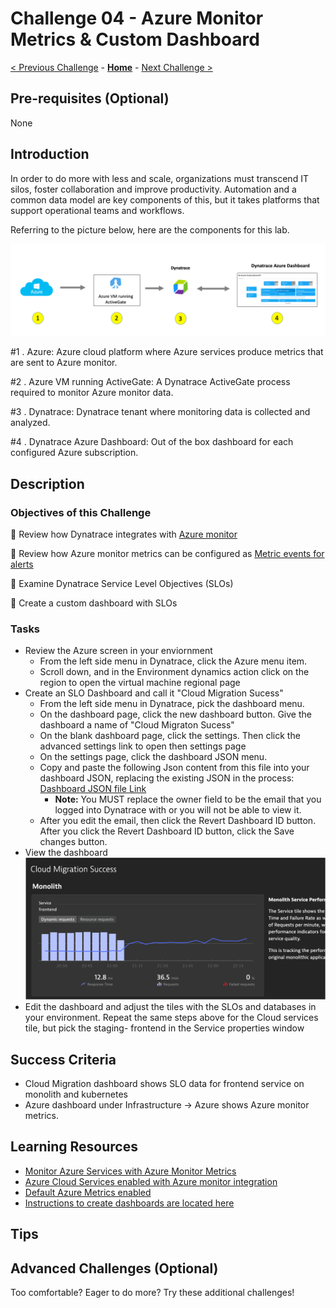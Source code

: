 # Challenge 04 - Azure Monitor Metrics & Custom Dashboard 

[< Previous Challenge](./Challenge-03.md) - **[Home](../README.md)** - [Next Challenge >](./Challenge-05.md)



## Pre-requisites (Optional)
None

## Introduction

In order to do more with less and scale, organizations must transcend IT silos, foster collaboration and improve productivity. Automation and a common data model are key components of this, but it takes platforms that support operational teams and workflows.

Referring to the picture below, here are the components for this lab.

![](images/challenge4-azuremonitor-setup.png )

#1 . Azure: Azure cloud platform where Azure services produce metrics that are sent to Azure monitor.

#2 . Azure VM running ActiveGate: A Dynatrace ActiveGate process required to monitor Azure monitor data.

#3 . Dynatrace: Dynatrace tenant where monitoring data is collected and analyzed.

#4 . Dynatrace Azure Dashboard: Out of the box dashboard for each configured Azure subscription.

## Description

### Objectives of this Challenge
🔷 Review how Dynatrace integrates with [Azure monitor](https://www.dynatrace.com/support/help/how-to-use-dynatrace/infrastructure-monitoring/cloud-platform-monitoring/microsoft-azure-services-monitoring/set-up-azure-monitoring)

🔷 Review how Azure monitor metrics can be configured as [Metric events for alerts](https://www.dynatrace.com/support/help/how-to-use-dynatrace/problem-detection-and-analysis/problem-detection/metric-events-for-alerting/)

🔷 Examine Dynatrace Service Level Objectives (SLOs)

🔷 Create a custom dashboard with SLOs

### Tasks

- Review the Azure screen in your enviornment
    - From the left side menu in Dynatrace, click the Azure menu item.
    - Scroll down, and in the Environment dynamics action click on the region to open the virtual machine regional page
- Create an SLO Dashboard and call it "Cloud Migration Sucess"
    - From the left side menu in Dynatrace, pick the dashboard menu.
    - On the dashboard page, click the new dashboard button. Give the dashboard a name of "Cloud Migraton Sucess"
    - On the blank dashboard page, click the settings. Then click the advanced settings link to open then settings page
    - On the settings page, click the dashboard JSON menu.
    - Copy and paste the following Json content from this file into your dashboard JSON, replacing the existing JSON in the process: [Dashboard JSON file Link](https://raw.githubusercontent.com/dt-alliances-workshops/azure-modernization-dt-orders-setup/master/learner-scripts/cloud-modernization-dashboard.json)
        - **Note:** You MUST replace the owner field to be the email that you logged into Dynatrace with or you will not be able to view it.
    - After you edit the email, then click the Revert Dashboard ID button. After you click the Revert Dashboard ID button, click the Save changes button.
- View the dashboard
    ![](images/challenge4-slo-dashboard-init.png)
- Edit the dashboard and adjust the tiles with the SLOs and databases in your environment. Repeat the same steps above for the Cloud services tile, but pick the staging- frontend in the Service properties window


## Success Criteria

- Cloud Migration dashboard shows SLO data for frontend service on monolith and kubernetes
- Azure dashboard under Infrastructure -> Azure shows Azure monitor metrics.

## Learning Resources
 - [Monitor Azure Services with Azure Monitor Metrics](https://www.dynatrace.com/support/help/setup-and-configuration/setup-on-cloud-platforms/microsoft-azure-services/azure-integrations/azure-monitoring-guide)
 - [Azure Cloud Services enabled with Azure monitor integration](https://www.dynatrace.com/support/help/setup-and-configuration/setup-on-cloud-platforms/microsoft-azure-services/azure-integrations/azure-cloud-services-metrics)
 - [Default Azure Metrics enabled](https://www.dynatrace.com/support/help/setup-and-configuration/setup-on-cloud-platforms/microsoft-azure-services/azure-integrations/azure-monitoring-guide/azure-metrics)
 - [Instructions to create dashboards are located here](https://www.dynatrace.com/support/help/how-to-use-dynatrace/dashboards-and-charts/dashboards/create-dashboards)


## Tips



## Advanced Challenges (Optional)


Too comfortable?  Eager to do more?  Try these additional challenges!


